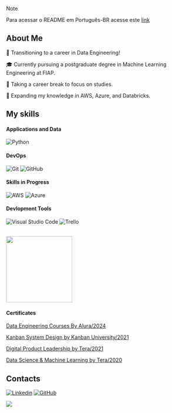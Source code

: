 > [!NOTE]  
> Para acessar o README em Português-BR acesse este [link](https://github.com/VictorJSSantos/VictorJSSantos/blob/main/README.pt-br.md)

## About Me

🤔 Transitioning to a career in Data Engineering!

🎓 Currently pursuing a postgraduate degree in Machine Learning Engineering at FIAP.

💼 Taking a career break to focus on studies.

🌱 Expanding my knowledge in AWS, Azure, and Databricks.

## My skills

#### **Applications and Data**

![Python](https://img.shields.io/badge/Python-14354C?style=for-the-badge&logo=python&logoColor=white)

#### **DevOps**

![Git](https://img.shields.io/badge/-Git-333333?style=flat&logo=git)
![GitHub](https://img.shields.io/badge/-GitHub-333333?style=flat&logo=github)

#### **Skills in Progress**

![AWS](https://img.shields.io/badge/Amazon_AWS-232F3E?style=for-the-badge&logo=amazon-aws&logoColor=white)
![Azure](https://img.shields.io/badge/Microsoft_Azure-0089D6?style=for-the-badge&logo=microsoft-azure&logoColor=white)

#### **Devlopment Tools**

![Visual Studio Code](https://img.shields.io/badge/-Visual%20Studio%20Code-333333?style=flat&logo=visual-studio-code&logoColor=007ACC)
![Trello](https://img.shields.io/badge/-Trello-333333?style=flat&logo=trello&logoColor=007ACC)

<br/>

<a href="https://github.com/VictorJSSantos" title="Victor's Profile">
  <img height="180em" src="https://github-readme-stats.vercel.app/api?username=VictorJSSantos&theme=dracula&show_icons=true" />
</a>

#### **Certificates**

[Data Engineering Courses By Alura/2024](https://cursos.alura.com.br/user/victorjs-santos/fullCertificate/1279f5d2c3b86846d56bff41ce2cf59b)

[Kanban System Design by Kanban University/2021](https://edu.kanban.university/user/83159/15137/13/certificate)

[Digital Product Leadership by Tera/2021](https://www.credential.net/f0115f5b-ce7a-4543-a0aa-f0e44f41798c?_ga=2.109012482.1224164037.1636569498-56222065.1598273903)

[Data Science & Machine Learning by Tera/2020](https://www.credential.net/3b51c83c-5fa8-4fc9-856e-13a2dd5af2e1#gs.h9a8cu)





## Contacts 

[![Linkedin](https://img.shields.io/badge/-victorjssantos-blue?style=flat-square&logo=Linkedin&logoColor=white&link=https://www.linkedin.com/in/victorjssantos/)](https://www.linkedin.com/in/victorjssantos/)
[![GitHub](https://img.shields.io/github/followers/VictorJSSantos?label=follow&style=social)](https://github.com/VictorJSSantos)

![](https://komarev.com/ghpvc/?username=VictorJSSantos&color=006bed)
